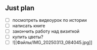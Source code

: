 ## Just plan
- [ ] посмотреть видеоурок по истории 
- [ ] написать книге
- [ ] закончить работу над визиткой 
- [ ] купить цветы?
- [ ] ![[Файлы/IMG_20250313_084045.jpg]]
